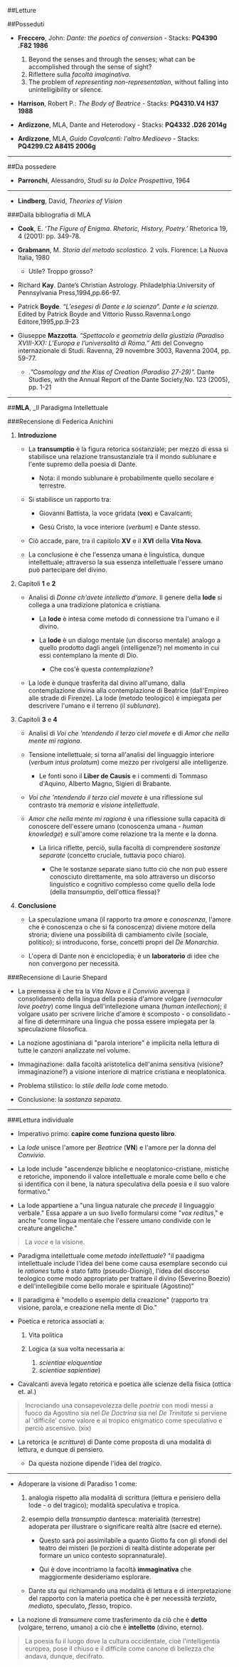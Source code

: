 ##Letture

##Posseduti

- __Freccero__, John: _Dante: the poetics of conversion_ - Stacks: __PQ4390 .F82 1986__

	1. Beyond the senses and through the senses; what can be accomplished through the sense of sight?
	2. Riflettere sulla _facoltà imaginativa_.
	3. The problem of _representing non-representation_, without falling into unintelligibility or silence.

- __Harrison__, Robert P.: _The Body of Beatrice_ - Stacks: __PQ4310.V4 H37 1988__

- __Ardizzone__, MLA, Dante and Heterodoxy - Stacks: __PQ4332 .D26 2014g__

- __Ardizzone__, MLA, _Guido Cavalcanti: l'altro Medioevo_ - Stacks: __PQ4299.C2 A8415 2006g__

- - -

##Da possedere

- __Parronchi__, Alessandro, _Studi su la Dolce Prospettiva_, 1964

- - -

- __Lindberg__, David, _Theories of Vision_

###Dalla bibliografia di MLA

- __Cook__, E. _‘The Figure of Enigma. Rhetoric, History, Poetry.’_ Rhetorica 19, 4 (2001): pp. 349-78. 

- __Grabmann__, M. _Storia del metodo scolastico_. 2 vols. Florence: La Nuova Italia, 1980
	
	- Utile? Troppo grosso?

- Richard __Kay__. Dante’s Christian Astrology. Philadelphia:University of Pennsylvania Press,1994,pp.66-97. 

- Patrick __Boyde__. _“L’esegesi di Dante e la scienza”. Dante e la scienza._ Edited by Patrick Boyde and Vittorio Russo.Ravenna:Longo Editore,1995,pp.9-23

- Giuseppe __Mazzotta__. _“Spettacolo e geometria della giustizia (Paradiso XVIII-XX): L’Europa e l’universalità di Roma.”_ Atti del Convegno internazionale di Studi. Ravenna, 29 novembre 3003,  Ravenna 2004, pp. 59-77.

	- ._”Cosmology and the Kiss of Creation (Paradiso 27-29)”._ Dante Studies, with the Annual Report of the Dante Society,No. 123 (2005), pp. 1-21

- - -

##__MLA__, _Il Paradigma Intellettuale

###Recensione di Federica Anichini

1. __Introduzione__

	- La __transumptio__ è la figura retorica sostanziale; per mezzo di essa si stabilisce una relazione transustanziale tra il mondo sublunare e l'ente supremo della poesia di Dante.

		- Nota: il mondo sublunare è probabilmente quello secolare e terrestre.

	- Si stabilisce un rapporto tra:

		- Giovanni Battista, la voce gridata (__vox__) e Cavalcanti;

		- Gesù Cristo, la voce interiore (_verbum_) e Dante stesso.

	- Ciò accade, pare, tra il capitolo __XV__ e il __XVI__ della __Vita Nova__.

	- La conclusione è che l'essenza umana è linguistica, dunque intellettuale; attraverso la sua essenza intellettuale l'essere umano può partecipare del divino.

2. Capitoli __1__ e __2__

	- Analisi di _Donne ch'avete intelletto d'amore_. Il genere della __lode__ si collega a una tradizione platonica e cristiana.

		- La __lode__ è intesa come metodo di connessione tra l'umano e il divino.

		- La __lode__ è un dialogo mentale (un discorso mentale) analogo a quello prodotto dagli angeli (intelligenze?) nel momento in cui essi contemplano la mente di Dio.

			- Che cos'è questa _contemplazione_?

	- La lode è dunque trasferita dal divino all'umano, dalla contemplazione divina alla contemplazione di Beatrice (dall'Empireo alle strade di Firenze). La lode (metodo teologico) è impiegata per descrivere l'umano e il terreno (il _sublunare_).

3. Capitoli __3__ e __4__

	- Analisi di _Voi che 'ntendendo il terzo ciel movete_ e di _Amor che nella mente mi ragiona_.

	- Tensione intellettuale; si torna all'analisi del linguaggio interiore (_verbum intus prolatum_) come mezzo per rivolgersi alle intelligenze.

		- Le fonti sono il __Liber de Causis__ e i commenti di Tommaso d'Aquino, Alberto Magno, Sigieri di Brabante.

	- _Voi che 'ntendendo il terzo ciel movete_ è una riflessione sul contrasto tra _memoria_ e _visione intellettuale_.

	- _Amor che nella mente mi ragiona_ è una riflessione sulla capacità di conoscere dell'essere umano (conoscenza umana - _human knowledge_) e sull'amore come relazione tra la mente e la donna.

		- La lirica riflette, perciò, sulla facoltà di comprendere _sostanze separate_ (concetto cruciale, tuttavia poco chiaro).

			- Che le sostanze separate siano tutto ciò che non può essere conosciuto direttamente, ma solo attraverso un discorso linguistico e cognitivo complesso come quello della lode (della _transumptio_, dell'ottica flessa)?

4. __Conclusione__

	- La speculazione umana (il rapporto tra _amore_ e _conoscenza_, l'amore che è conoscenza o che si fa conoscenza) diviene motore della stroria; diviene una possibilità di cambiamento civile (sociale, politico); si introducono, forse, concetti propri del _De Monarchia_.

	- L'opera di Dante non è enciclopedia; è un __laboratorio__ di idee che non convergono per necessità.


###Recensione di Laurie Shepard

- La premessa è che tra la _Vita Nova_ e il _Convivio_ avvenga il consolidamento della lingua della poesia d'amore volgare (_vernacular love poetry_) come lingua dell'intellezione umana (_human intellection_); il volgare usato per scrivere liriche d'amore è scomposto - o consolidato - al fine di determinare una lingua che possa essere impiegata per la speculazione filosofica.

- La nozione agostiniana di "parola interiore" è implicita nella lettura di tutte le canzoni analizzate nel volume.

- Immaginazione: dalla facoltà aristotelica dell'anima sensitiva (visione? immaginazione?) a visione interiore di matrice cristiana e neoplatonica.

- Problema stilistico: lo _stile della lode_ come metodo.

- Conclusione: la _sostanza separata_.

- - -

###Lettura individuale

- Imperativo primo: __capire come funziona questo libro__.

- La _lode_ unisce l'amore per _Beatrice_ (__VN__) e l'amore per la donna del _Convivio_.

- La lode include "ascendenze bibliche e neoplatonico-cristiane, mistiche e retoriche, imponendo il valore intellettuale e morale come bello e che si identifica con il bene, la natura speculativa della poesia e il suo valore formativo."

- La lode appartiene a "una lingua naturale che _precede_ il linguaggio verbale." Essa appare a un suo livello formularsi come "_vox reditus_," e anche "come lingua mentale che l'essere umano condivide con le creature angeliche."

> La _voce_ e la visione.

- Paradigma intellettuale come _metodo intellettuale_? "il paadigma intellettuale include l'idea del bene come causa esemplare secondo cui le _rationes_ tutto è stato fatto (pseudo-Dionigi), l'idea del discorso teologico come modo appropriato per trattare il divino (Severino Boezio) e dell'intellegibile come bello morale e spirituale (Agostino)"

- Il paradigma è "modello o esempio della creazione" (rapporto tra visione, parola, e creazione nella mente di Dio."

- Poetica e retorica associati a:

	1. Vita politica
	2. Logica (a sua volta necessaria a:

		1. _scientiae eloquentiae_
		2. _scientiae sapientiae_)

- Cavalcanti aveva legato retorica e poetica alle scienze della fisica (ottica et. al.)

> Incrociando una consapevolezza delle _poetrie_ con modi messi a fuoco da Agostino sia nel _De Doctrina_ sia nel _De Trinitate_ si perviene al 'difficile' come valore e al tropico enigmatico come speculativo e perciò ascensivo. (xix)

- La retorica (e _scrittura_) di Dante come proposta di una modalità di lettura, e dunque di pensiero.

	- Da questa nozione dipende l'idea del _tragico_.


- - -

- Adoperare la visione di Paradiso 1 come:

	1. analogia rispetto alla modalità di scrittura (lettura e pensiero della lode - o del tragico); modalità speculativa e tropica.

	2. esempio della _transumptio_ dantesca: materialità (terrestre) adoperata per illustrare o significare realtà altre (sacre ed eterne).

		- Questo sarà poi assimilabile a quanto Giotto fa con gli sfondi del teatro dei misteri (le porzioni di realtà distinte adoperate per formare un unico contesto soprannaturale).

		- Qui è dove incontriamo la facoltà __immaginativa__ che maggiormente desideriamo esplorare.

	- Dante sta qui richiamando una modalità di lettura e di interpretazione del rapporto con la materia poetica che è per necessità _terziato_, _mediato_, speculato, _flesso_, tropico.

- La nozione di _transumere_ come trasferimento da ciò che è __detto__ (volgare, terreno, umano) a ciò che è __intelletto__ (divino, eterno).

> La poesia fu il luogo dove la cultura occidentale, cioè l'intelligentia europea, pose il chiuso e il difficile come canone di bellezza che andava, dunque, decifrato.

